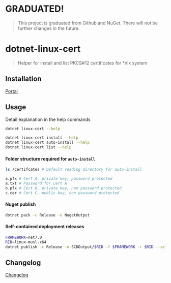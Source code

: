 # GRADUATED!

> This project is graduated from Github and NuGet. There will not be further changes in the future.

# dotnet-linux-cert

> Helper for install and list PKCS#12 certificates for *nix system

## Installation

[Portal](https://www.nuget.org/packages/dotnet-linux-cert/)

## Usage

Detail explanation in the help commands

```sh
dotnet linux-cert --help

dotnet linux-cert install --help
dotnet linux-cert auto-install --help
dotnet linux-cert list --help
```

#### Folder structure required for `auto-install`
```sh
ls /Certifcates # Default reading directory for auto-install

a.pfx # Cert A, private key, password protected
a.txt # Password for cert A
b.pfx # Cert B, private key, non password protected
c.cer # Cert C, public key, non password protected
```

#### Nuget publish
```sh
dotnet pack -c Release -o NugetOutput
```

#### Self-contained deployment releases
```sh
FRAMEWORK=net7.0
RID=linux-musl-x64
dotnet publish -c Release -o SCDOutput/$RID -f $FRAMEWORK -r $RID --self-contained
```

## Changelog
[Changelog](CHANGELOG.md)

